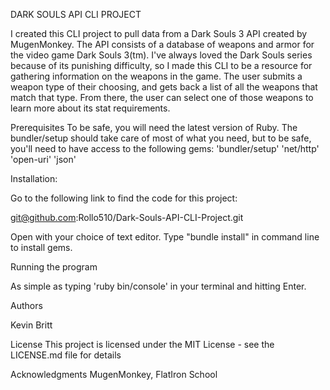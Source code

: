 DARK SOULS API CLI PROJECT

I created this CLI project to pull data from a Dark Souls 3 API created by MugenMonkey.  The API consists of a database of weapons and armor for the video game Dark Souls 3(tm).  I've always loved the Dark Souls series because of its punishing difficulty, so I made this CLI to be a resource for gathering information on the weapons in the game.  The user submits a weapon type of their choosing, and gets back a list of all the weapons that match that type.  From there, the user can select one of those weapons to learn more about its stat requirements.

Prerequisites
To be safe, you will need the latest version of Ruby.  The bundler/setup should take care of most of what you need, but to be safe, you'll need to have access to the following gems:
'bundler/setup'
'net/http'
'open-uri'
'json'

Installation:

Go to the following link to find the code for this project:

git@github.com:Rollo510/Dark-Souls-API-CLI-Project.git

Open with your choice of text editor.  Type "bundle install" in command line to install gems.

Running the program

As simple as typing 'ruby bin/console' in your terminal and hitting Enter.

Authors

Kevin Britt

License
This project is licensed under the MIT License - see the LICENSE.md file for details

Acknowledgments
MugenMonkey, 
FlatIron School